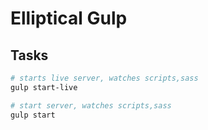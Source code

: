 # Elliptical Gulp

## Tasks

```bash
# starts live server, watches scripts,sass
gulp start-live

# start server, watches scripts,sass
gulp start

 


```

